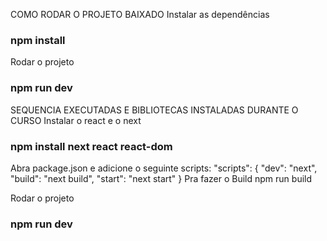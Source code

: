 COMO RODAR O PROJETO BAIXADO
Instalar as dependências
### npm install

Rodar o projeto
### npm run dev


SEQUENCIA EXECUTADAS E BIBLIOTECAS INSTALADAS DURANTE O CURSO
Instalar o react e o next
### npm install next react react-dom

Abra package.json e adicione o seguinte scripts:
"scripts": {
  "dev": "next",
  "build": "next build",
  "start": "next start"
}
Pra fazer o Build
npm run build

Rodar o projeto
### npm run dev